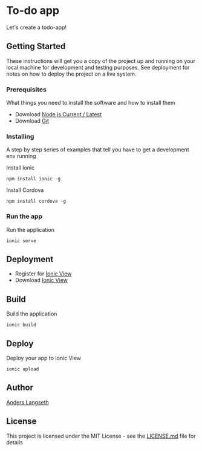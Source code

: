 # To-do app

Let's create a todo-app!

## Getting Started

These instructions will get you a copy of the project up and running on your local machine for development and testing purposes. See deployment for notes on how to deploy the project on a live system.

### Prerequisites

What things you need to install the software and how to install them

* Download [Node.js Current / Latest](https://nodejs.org/en/)
* Download [Git](https://git-scm.com/downloads)

### Installing

A step by step series of examples that tell you have to get a development env running

Install Ionic

```
npm install ionic -g
```

Install Cordova

```
npm install cordova -g
```

### Run the app

Run the application

```
ionic serve
```

## Deployment

* Register for [Ionic View](https://apps.ionic.io/login)
* Download [Ionic View](http://view.ionic.io/)

## Build

Build the application

```
ionic build
```

## Deploy

Deploy your app to Ionic View

```
ionic upload
```

## Author

[Anders Langseth](https://github.com/langz)


## License

This project is licensed under the MIT License - see the [LICENSE.md](LICENSE.md) file for details
